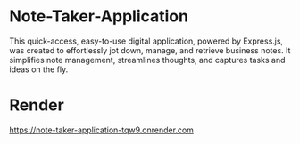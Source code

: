 # Note-Taker-Application
This quick-access, easy-to-use digital application, powered by Express.js, was created to effortlessly jot down, manage, and retrieve business notes. It simplifies note management, streamlines thoughts, and captures tasks and ideas on the fly.


# Render
https://note-taker-application-tqw9.onrender.com
